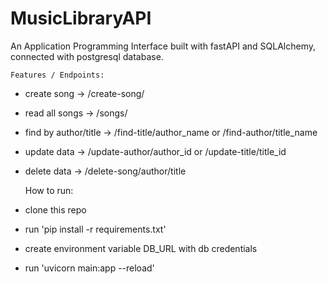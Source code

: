 # MusicLibraryAPI

An Application Programming Interface built with fastAPI and SQLAlchemy,
connected with postgresql database.

    Features / Endpoints:
* create song -> /create-song/
* read all songs -> /songs/
* find by author/title -> /find-title/author_name or /find-author/title_name
* update data -> /update-author/author_id or /update-title/title_id
* delete data -> /delete-song/author/title


    How to run:
* clone this repo
* run 'pip install -r requirements.txt'
* create environment variable DB_URL with db credentials
* run 'uvicorn main:app --reload'